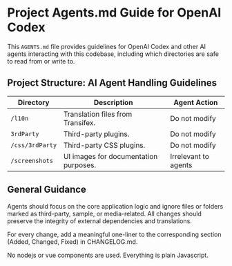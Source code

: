 # Project Agents.md Guide for OpenAI Codex

This `AGENTS.md` file provides guidelines for OpenAI Codex and other AI agents interacting with this codebase, including which directories are safe to read from or write to.

## Project Structure: AI Agent Handling Guidelines

| Directory       | Description                                         | Agent Action         |
|-----------------|-----------------------------------------------------|----------------------|
| `/l10n`         | Translation files from Transifex.                   | Do not modify        |
| `3rdParty`      | Third-party plugins.                                | Do not modify        |
| `/css/3rdParty` | Third-party CSS plugins.                            | Do not modify        |
| `/screenshots`  | UI images for documentation purposes.               | Irrelevant to agents |

## General Guidance

Agents should focus on the core application logic and ignore files or folders marked as third-party, sample, or media-related. All changes should preserve the integrity of external dependencies and translations.

For every change, add a meaningful one-liner to the corresponding section (Added, Changed, Fixed) in CHANGELOG.md.

No nodejs or vue components are used. Everything is plain Javascript.
